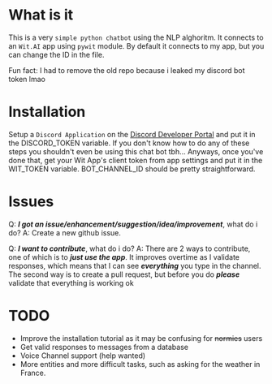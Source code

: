 # What is it
This is a very `simple python chatbot` using the NLP alghoritm. It connects to an `Wit.AI` app using `pywit` module. By default it connects to my app, but you can change the ID in the file.

Fun fact: I had to remove the old repo because i leaked my discord bot token lmao

# Installation
Setup a `Discord Application` on the [Discord Developer Portal](https://discord.com/developers) and put it in the DISCORD_TOKEN variable. If you don't know how to do any of these steps you shouldn't even be using this chat bot tbh... Anyways, once you've done that, get your Wit App's client token from app settings and put it in the WIT_TOKEN variable. BOT_CHANNEL_ID should be pretty straightforward.

# Issues
Q: ***I got an issue/enhancement/suggestion/idea/improvement***, what do i do?
A: Create a new github issue.

Q: ***I want to contribute***, what do i do?
A: There are 2 ways to contribute, one of which is to ***just use the app***. It improves overtime as I validate responses, which means that I can see ***everything*** you type in the channel. The second way is to create a pull request, but before you do ***please*** validate that everything is working ok

# TODO
- Improve the installation tutorial as it may be confusing for ~~normies~~ users
- Get valid responses to messages from a database
- Voice Channel support (help wanted)
- More entities and more difficult tasks, such as asking for the weather in France.